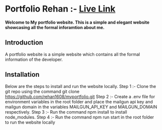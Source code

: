 # Portfolio Rehan :- <a href="https://portfoliorehan.netlify.app/">Live Link</a> 

**Welcome to My portfolio website. This is a simple and elegant website showcasing all the formal inforamtion about me.**

## Introduction

A portfolio website is a simple website which contains all the formal information of the developer.


## Installation
Below are the steps to install and run the website locally.
Step 1 :- Clone the git repo using the command git clone https://github.com/rehan1608/myportfolio.git
Step 2 :- Create a .env file for environment variables in the root folder and place the mailgun api key and mailgun domain in the variables MAILGUN_API_KEY and MAILGUN_DOMAIN respectively.
Step 3 :- Run the command npm install to install node_modules.
Step 4 :- Run the command npm run start in the root folder to run the website locally

